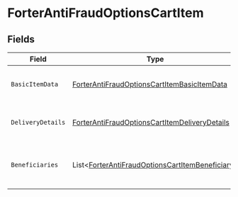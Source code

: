 # ForterAntiFraudOptionsCartItem


## Fields

| Field                                                                                                                     | Type                                                                                                                      | Required                                                                                                                  | Description                                                                                                               |
| ------------------------------------------------------------------------------------------------------------------------- | ------------------------------------------------------------------------------------------------------------------------- | ------------------------------------------------------------------------------------------------------------------------- | ------------------------------------------------------------------------------------------------------------------------- |
| `BasicItemData`                                                                                                           | [ForterAntiFraudOptionsCartItemBasicItemData](../../Models/Components/ForterAntiFraudOptionsCartItemBasicItemData.md)     | :heavy_minus_sign:                                                                                                        | Basic information about the cart item.                                                                                    |
| `DeliveryDetails`                                                                                                         | [ForterAntiFraudOptionsCartItemDeliveryDetails](../../Models/Components/ForterAntiFraudOptionsCartItemDeliveryDetails.md) | :heavy_minus_sign:                                                                                                        | Details about how the item will be delivered.                                                                             |
| `Beneficiaries`                                                                                                           | List<[ForterAntiFraudOptionsCartItemBeneficiary](../../Models/Components/ForterAntiFraudOptionsCartItemBeneficiary.md)>   | :heavy_minus_sign:                                                                                                        | List of beneficiaries who will receive this item.                                                                         |